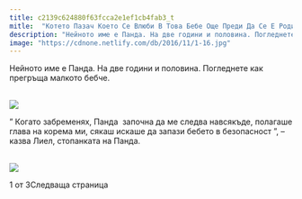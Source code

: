 ```yaml
---
title: c2139c624880f63fcca2e1ef1cb4fab3_t
mitle:  "Котето Пазач Което Се Влюби В Това Бебе Още Преди Да Се Е Родило"
description: "Нейното име е Панда. На две години и половина. Погледнете как прегръща малкото бебче.  ’’ Когато забременях, Панда  започна да ме следва навсякъде, полагаше глава на к"
image: "https://cdnone.netlify.com/db/2016/11/1-16.jpg"
---
```


 <p>Нейното име е Панда. На две години и половина. Погледнете как прегръща малкото бебче.</p>      <p> <br/><img src="https://cdnone.netlify.com/db/2016/11/1-16.jpg"/><br/></p>  <p>” Когато забременях, Панда  започна да ме следва навсякъде, полагаше глава на корема ми, сякаш искаше да запази бебето в безопасност ”, – казва Лиел, стопанката на Панда.</p> <p> <br/><img src="https://cdnone.netlify.com/db/2016/11/3-11.jpg"/><br/></p>           1 от 3Следваща страница  